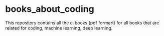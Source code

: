 # books_about_coding

This repository contains all the e-books (pdf formart) for all books that are related for coding, machine learning, deep learning.
